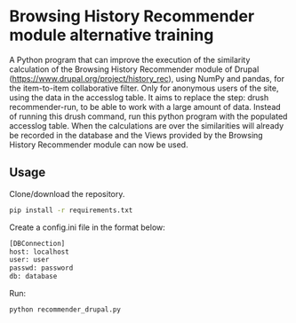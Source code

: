 # Browsing History Recommender module alternative training

A Python program that can improve the execution of the similarity calculation of the Browsing History Recommender module 
of Drupal (https://www.drupal.org/project/history_rec), using NumPy and pandas, for the item-to-item collaborative filter.
Only for anonymous users of the site, using the data in the accesslog table. It aims to replace the step:
drush recommender-run, to be able to work with a large amount of data. Instead of running this drush command, 
run this python program with the populated accesslog table. When the calculations are over the similarities will 
already be recorded in the database and the Views provided by the Browsing History Recommender module can now be used.

## Usage
Clone/download the repository.

```bash
pip install -r requirements.txt
```

Create a config.ini file in the format below: 

```python
[DBConnection]
host: localhost
user: user
passwd: password
db: database
```

Run:

```bash
python recommender_drupal.py
```